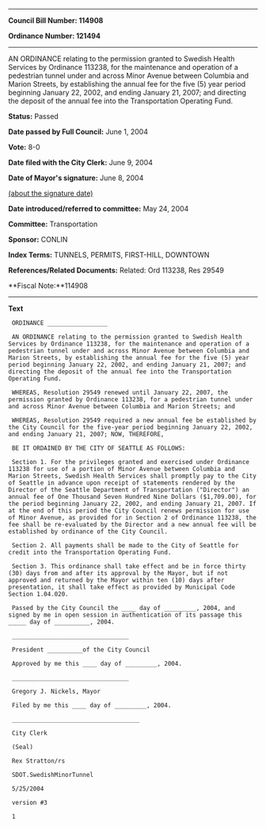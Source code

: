 

********

**Council Bill Number: 114908**
   
**Ordinance Number: 121494**
********

 AN ORDINANCE relating to the permission granted to Swedish Health Services by Ordinance 113238, for the maintenance and operation of a pedestrian tunnel under and across Minor Avenue between Columbia and Marion Streets, by establishing the annual fee for the five (5) year period beginning January 22, 2002, and ending January 21, 2007; and directing the deposit of the annual fee into the Transportation Operating Fund.

**Status:** Passed
   
**Date passed by Full Council:** June 1, 2004
   
**Vote:** 8-0
   
**Date filed with the City Clerk:** June 9, 2004
   
**Date of Mayor's signature:** June 8, 2004
   
[(about the signature date)](/~public/approvaldate.htm)
   
   
   
**Date introduced/referred to committee:** May 24, 2004
   
**Committee:** Transportation
   
**Sponsor:** CONLIN
   
   
**Index Terms:** TUNNELS, PERMITS, FIRST-HILL, DOWNTOWN

**References/Related Documents:** Related: Ord 113238, Res 29549

**Fiscal Note:**114908

********

**Text**
   
```
 ORDINANCE _________________

 AN ORDINANCE relating to the permission granted to Swedish Health Services by Ordinance 113238, for the maintenance and operation of a pedestrian tunnel under and across Minor Avenue between Columbia and Marion Streets, by establishing the annual fee for the five (5) year period beginning January 22, 2002, and ending January 21, 2007; and directing the deposit of the annual fee into the Transportation Operating Fund.

 WHEREAS, Resolution 29549 renewed until January 22, 2007, the permission granted by Ordinance 113238, for a pedestrian tunnel under and across Minor Avenue between Columbia and Marion Streets; and

 WHEREAS, Resolution 29549 required a new annual fee be established by the City Council for the five-year period beginning January 22, 2002, and ending January 21, 2007; NOW, THEREFORE,

 BE IT ORDAINED BY THE CITY OF SEATTLE AS FOLLOWS:

 Section 1. For the privileges granted and exercised under Ordinance 113238 for use of a portion of Minor Avenue between Columbia and Marion Streets, Swedish Health Services shall promptly pay to the City of Seattle in advance upon receipt of statements rendered by the Director of the Seattle Department of Transportation ("Director") an annual fee of One Thousand Seven Hundred Nine Dollars ($1,709.00), for the period beginning January 22, 2002, and ending January 21, 2007. If at the end of this period the City Council renews permission for use of Minor Avenue, as provided for in Section 2 of Ordinance 113238, the fee shall be re-evaluated by the Director and a new annual fee will be established by ordinance of the City Council.

 Section 2. All payments shall be made to the City of Seattle for credit into the Transportation Operating Fund.

 Section 3. This ordinance shall take effect and be in force thirty (30) days from and after its approval by the Mayor, but if not approved and returned by the Mayor within ten (10) days after presentation, it shall take effect as provided by Municipal Code Section 1.04.020.

 Passed by the City Council the ____ day of _________, 2004, and signed by me in open session in authentication of its passage this _____ day of __________, 2004.

 _________________________________

 President __________of the City Council

 Approved by me this ____ day of _________, 2004.

 _________________________________

 Gregory J. Nickels, Mayor

 Filed by me this ____ day of _________, 2004.

 ____________________________________

 City Clerk

 (Seal)

 Rex Stratton/rs

 SDOT.SwedishMinorTunnel

 5/25/2004

 version #3

 1

```
